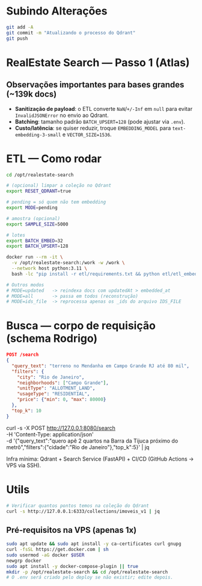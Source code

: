 # Subindo Alterações
```bash
git add -A
git commit -m "Atualizando o processo do Qdrant"
git push

```

# RealEstate Search — Passo 1 (Atlas)

## Observações importantes para bases grandes (~139k docs)
- **Sanitização de payload**: o ETL converte `NaN`/`+/-Inf` em `null` para evitar `InvalidJSONError` no envio ao Qdrant.
- **Batching**: tamanho padrão `BATCH_UPSERT=128` (pode ajustar via `.env`).
- **Custo/latência**: se quiser reduzir, troque `EMBEDDING_MODEL` para `text-embedding-3-small` e `VECTOR_SIZE=1536`.

# ETL — Como rodar

```bash
cd /opt/realestate-search

# (opcional) limpar a coleção no Qdrant
export RESET_QDRANT=true

# pending = só quem não tem embedding
export MODE=pending

# amostra (opcional)
export SAMPLE_SIZE=5000

# lotes
export BATCH_EMBED=32
export BATCH_UPSERT=128

docker run --rm -it \
  -v /opt/realestate-search:/work -w /work \
  --network host python:3.11 \
  bash -lc "pip install -r etl/requirements.txt && python etl/etl_embeddings.py"

# Outros modos
# MODE=updated   -> reindexa docs com updatedAt > embedded_at
# MODE=all       -> passa em todos (reconstrução)
# MODE=ids_file  -> reprocessa apenas os _ids do arquivo IDS_FILE
```

# Busca — corpo de requisição (schema Rodrigo)

```json
POST /search
{
  "query_text": "terreno no Mendanha em Campo Grande RJ até 80 mil",
  "filters": {
    "city": "Rio de Janeiro",
    "neighborhoods": ["Campo Grande"],
    "unitType": "ALLOTMENT_LAND",
    "usageType": "RESIDENTIAL",
    "price": {"min": 0, "max": 80000}
  },
  "top_k": 10
}
```

curl -s -X POST http://127.0.0.1:8080/search \
    -H 'Content-Type: application/json' \
    -d '{"query_text":"quero apê 2 quartos na Barra da Tijuca próximo do metrô","filters":{"cidade":"Rio de Janeiro"},"top_k":5}' | jq


Infra mínima: Qdrant + Search Service (FastAPI) + CI/CD (GitHub Actions -> VPS via SSH).

# Utils

```bash
# Verificar quantos pontos temos na coleção do Qdrant
curl -s http://127.0.0.1:6333/collections/imoveis_v1 | jq
```

## Pré-requisitos na VPS (apenas 1x)

```bash
sudo apt update && sudo apt install -y ca-certificates curl gnupg
curl -fsSL https://get.docker.com | sh
sudo usermod -aG docker $USER
newgrp docker
sudo apt install -y docker-compose-plugin || true
mkdir -p /opt/realestate-search && cd /opt/realestate-search
# O .env será criado pelo deploy se não existir; edite depois.
```